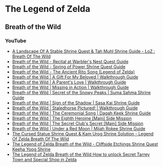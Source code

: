 # The Legend of Zelda

## Breath of the Wild

### YouTube

* [A Landscape Of A Stable Shrine Quest & Tah Muhl Shrine Guide - LoZ : Breath Of The Wild](https://www.youtube.com/watch?v=MNhpg-vpktk)
* [Breath of the Wild - Recital at Warbler's Nest Quest Guide](https://www.youtube.com/watch?v=LeM4bfJ3Ecg)
* [Breath of the Wild - Spring of Power Shrine Quest Guide](https://www.youtube.com/watch?v=vyWEla3Dr5E)
* [Breath of the Wild - The Ancient Rito Song (Legend of Zelda)](https://www.youtube.com/watch?v=lxwajtL7T6U)
* [Breath of the Wild | A Gift For My Beloved | Walkthrough Guide](https://www.youtube.com/watch?v=kpDWiZLjcBA)
* [Breath of the Wild | A Parent's Love | Walkthrough Guide](https://www.youtube.com/watch?v=ckjrm5uliQU)
* [Breath of the Wild | Missing in Action | Walkthrough Guide](https://www.youtube.com/watch?v=AmFh7JEjTac)
* [Breath of the Wild | Secret of the Snowy Peaks | Suma Sahma Shrine Guide](https://www.youtube.com/watch?v=GGJZHQAYJ-4)
* [Breath of the Wild | Sign of the Shadow | Sasa Kai Shrine Guide](https://www.youtube.com/watch?v=1tnUhMXXEqU)
* [Breath of the Wild | Staledhorse Pictured! | Walkthrough Guide](https://www.youtube.com/watch?v=iQXri6d0NpE)
* [Breath of the Wild | The Ceremonial Song | Dagah Keek Shrine Guide](https://www.youtube.com/watch?v=sUGVQVPha6w)
* [Breath of the Wild | The Eighth Heroine [Main] Side Mission](https://www.youtube.com/watch?v=y05sLansan4)
* [Breath of the Wild | The Secret Club's Secret [Main] Side Mission](https://www.youtube.com/watch?v=AJEpYi5jOlw)
* [Breath of the Wild | Under a Red Moon | Mijah Rokee Shrine Guide](https://www.youtube.com/watch?v=UEAn0Ev-dP0)
* [The Cursed Statue Shrine Quest & Kam Urog Shrine Solution - Legend Of Zelda Breath Of The Wild](https://www.youtube.com/watch?v=W8wEEIdaV1s)
* [The Legend of Zelda Breath of the Wild - Cliffside Etchings Shrine Quest Keeha Yoog Shrine](https://www.youtube.com/watch?v=FP6v9mRle8E)
* [The Legend of Zelda Breath of the Wild How to unlock Secret Tarrey Town and Special Shop in Zelda](https://www.youtube.com/watch?v=ZJggw0bbZUo)
